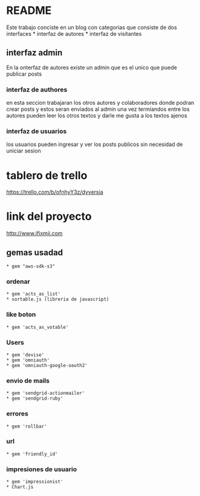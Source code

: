 # README

Este trabajo conciste en un blog con categorias que consiste de dos interfaces
    * interfaz de autores
    * interfaz de visitantes

## interfaz admin
En la onterfaz de autores existe un admin que es el unico que puede publicar posts

### interfaz de authores
en esta seccion trabajaran los otros autores y colaboradores donde podran crear posts y estos seran enviados al admin una vez termiandos
entre los autores pueden leer los otros textos y darle me gusta a los textos ajenos

### interfaz de usuarios
los usuarios pueden ingresar y ver los posts publicos sin necesidad de uniciar sesion


# tablero de trello
https://trello.com/b/ofnhyY3z/dyversia


# link del proyecto

http://www.ifixmii.com


## gemas usadad
    * gem "aws-sdk-s3"
### ordenar
    * gem 'acts_as_list'
    * sortable.js (libreria de javascript)
### like boton
    * gem 'acts_as_votable'
### Users
    * gem 'devise'
    * gem 'omniauth'
    * gem 'omniauth-google-oauth2'
### envio de mails
    * gem 'sendgrid-actionmailer'
    * gem 'sendgrid-ruby'
### errores
    * gem 'rollbar'
### url
    * gem 'friendly_id'
### impresiones de usuario
    * gem 'impressionist'
    * Chart.js 


